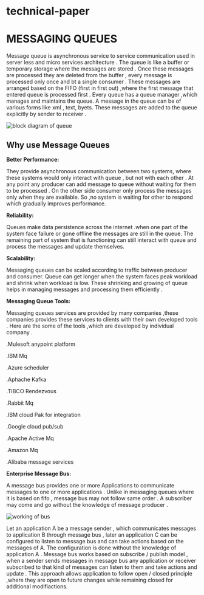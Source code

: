 # technical-paper
# MESSAGING QUEUES

Message queue is asynchronous service to service communication used in server less and micro services architecture . The queue is like a buffer or temporary storage where the messages are stored . Once these messages are processed they are deleted from the buffer  , every message is processed only once and bt a single consumer . These messages are arranged based on the FIFO (first in first out) ,where the first message that entered queue is processed first . Every queue has a queue manager ,which manages and maintains the queue. A message in the queue can be of various forms like xml , text, byets. These messages are added to the queue explicitly by sender to receiver .

![block diagram of queue](https://i.stack.imgur.com/1Oq0A.png)





## Why use Message Queues

**Better Performance:**

They provide asynchronous communication between two systems, where these systems  would only interact with  queue , but not with each other . At any point any producer can add  message to queue without waiting for them to be processed . On the other side  consumer only process the messages only when they are available. So ,no system is waiting for other to respond which gradually improves performance.

**Reliability:**

Queues make data persistence across the internet .when one part of the system face failure or gone offline the messages are still in the queue. The remaining part of system that is functioning can still interact with queue and process the messages and update themselves.

**Scalability:**

Messaging queues can be scaled according to traffic between producer and consumer. Queue can get longer when the system faces peak workload  and shrink when workload is low. These shrinking and growing of queue helps in managing messages and processing them efficiently .




**Messaging Queue Tools:**

Messaging queues services are provided by many companies ,these companies provides these services to clients with their own developed tools . Here are the some of the tools ,which are developed by individual company .


.Mulesoft anypoint platform

.IBM Mq

.Azure scheduler

.Aphache Kafka

.TIBCO Rendezvous

.Rabbit Mq

.IBM cloud Pak for integration

.Google cloud pub/sub

.Apache Active Mq

.Amazon Mq

.Alibaba message services

**Enterprise Message Bus:**

A message bus provides one or more Applications to communicate messages to one or more applications . Unlike in messaging queues where it is based on fifo , message bus may not follow same order . A subscriber may come and go without the knowledge of message  producer .

![working of bus](https://i.stack.imgur.com/5PkJy.gif) 

Let an application  A be a message sender , which communicates messages to application B through message bus , later an application C can be configured to listen to message bus and can take actions based on the messages of  A. The configuration is done without the knowledge of application A . Message bus works based on subscribe / publish model , when a sender sends messages in message bus any application or receiver subscribed to that kind of messages can listen to them and take actions and update .  This approach allows application to follow open / closed  principle ,where they are open to future changes while remaining closed for additional modifiactions.
